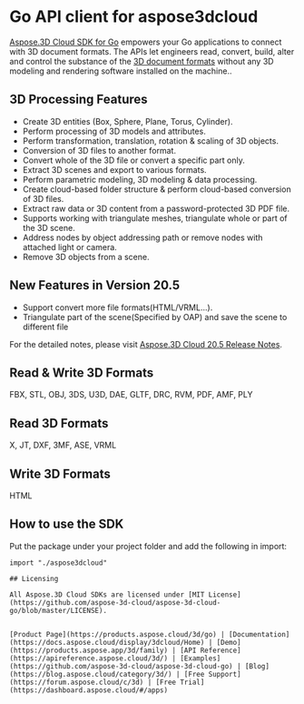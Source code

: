 # Go API client for aspose3dcloud

[Aspose.3D Cloud SDK for Go](https://products.aspose.cloud/3d/go) empowers your Go applications to connect with 3D document formats. The APIs let engineers read, convert, build, alter and control the substance of the [3D document formats](https://docs.aspose.cloud/display/3dcloud/Supported+Document+Formats) without any 3D modeling and rendering software installed on the machine..

## 3D Processing Features

- Create 3D entities (Box, Sphere, Plane, Torus, Cylinder).
- Perform processing of 3D models and attributes.
- Perform transformation, translation, rotation & scaling of 3D objects.
- Conversion of 3D files to another format.
- Convert whole of the 3D file or convert a specific part only.
- Extract 3D scenes and export to various formats.
- Perform parametric modeling, 3D modeling & data processing.
- Create cloud-based folder structure & perform cloud-based conversion of 3D files.
- Extract raw data or 3D content from a password-protected 3D PDF file.
- Supports working with triangulate meshes, triangulate whole or part of the 3D scene.
- Address nodes by object addressing path or remove nodes with attached light or camera.
- Remove 3D objects from a scene.


## New Features in Version 20.5

- Support convert more file formats(HTML/VRML...).
- Triangulate part of the scene(Specified by OAP) and save the scene to different file 


For the detailed notes, please visit [Aspose.3D Cloud 20.5 Release Notes](https://docs.aspose.cloud/display/3dcloud/Aspose.3D+Cloud+Release+Notes+20.5).

## Read & Write 3D Formats

FBX, STL, OBJ, 3DS, U3D, DAE, GLTF, DRC, RVM, PDF, AMF, PLY

## Read 3D Formats

X, JT, DXF, 3MF, ASE, VRML 

## Write 3D Formats


HTML


## How to use the SDK

Put the package under your project folder and add the following in import:
```golang
import "./aspose3dcloud"
```

```
## Licensing

All Aspose.3D Cloud SDKs are licensed under [MIT License](https://github.com/aspose-3d-cloud/aspose-3d-cloud-go/blob/master/LICENSE).


[Product Page](https://products.aspose.cloud/3d/go) | [Documentation](https://docs.aspose.cloud/display/3dcloud/Home) | [Demo](https://products.aspose.app/3d/family) | [API Reference](https://apireference.aspose.cloud/3d/) | [Examples](https://github.com/aspose-3d-cloud/aspose-3d-cloud-go) | [Blog](https://blog.aspose.cloud/category/3d/) | [Free Support](https://forum.aspose.cloud/c/3d) | [Free Trial](https://dashboard.aspose.cloud/#/apps)